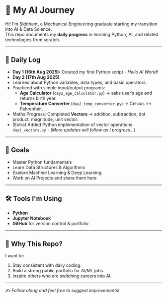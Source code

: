 # 🚀 My AI Journey

Hi! I'm Siddhant, a Mechanical Engineering graduate starting my transition into AI & Data Science.  
This repo documents my **daily progress** in learning Python, AI, and related technologies from scratch.

---

## 📅 Daily Log
- **Day 1 (16th Aug 2025):** Created my first Python script - *Hello AI World!*
- **Day 2 (17th Aug 2025)**
- Learned about Python variables, data types, and basic operators.  
- Practiced with simple input/output programs:  
  - **Age Calculator** (`day2_age_calculator.py`) → asks user’s age and returns birth year.  
  - **Temperature Converter** (`day2_temp_converter.py`) → Celsius ↔ Fahrenheit.    
- Maths Progress: Completed **Vectors** → addition, subtraction, dot product, magnitude, unit vector.  
- (Extra) Added Python implementation of vector operations: `day2_vectors.py` - *(More updates will follow as I progress...)*

---

## 🎯 Goals
- Master Python fundamentals  
- Learn Data Structures & Algorithms  
- Explore Machine Learning & Deep Learning  
- Work on AI Projects and share them here  

---

## 🛠 Tools I'm Using
- **Python**  
- **Jupyter Notebook**  
- **GitHub** for version control & portfolio  

---

## 🌟 Why This Repo?
I want to:  
1. Stay consistent with daily coding.  
2. Build a strong public portfolio for AI/ML jobs.  
3. Inspire others who are switching careers into AI.  

---

✍️ *Follow along and feel free to suggest improvements!*  
